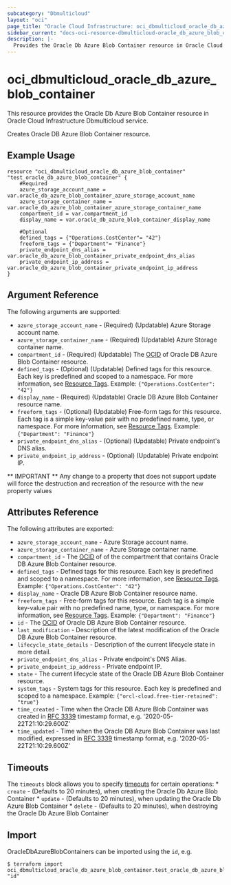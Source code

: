 ```yaml
---
subcategory: "Dbmulticloud"
layout: "oci"
page_title: "Oracle Cloud Infrastructure: oci_dbmulticloud_oracle_db_azure_blob_container"
sidebar_current: "docs-oci-resource-dbmulticloud-oracle_db_azure_blob_container"
description: |-
  Provides the Oracle Db Azure Blob Container resource in Oracle Cloud Infrastructure Dbmulticloud service
---
```


# oci_dbmulticloud_oracle_db_azure_blob_container
This resource provides the Oracle Db Azure Blob Container resource in Oracle Cloud Infrastructure Dbmulticloud service.

Creates Oracle DB Azure Blob Container resource.


## Example Usage

```hcl
resource "oci_dbmulticloud_oracle_db_azure_blob_container" "test_oracle_db_azure_blob_container" {
	#Required
	azure_storage_account_name = var.oracle_db_azure_blob_container_azure_storage_account_name
	azure_storage_container_name = var.oracle_db_azure_blob_container_azure_storage_container_name
	compartment_id = var.compartment_id
	display_name = var.oracle_db_azure_blob_container_display_name

	#Optional
	defined_tags = {"Operations.CostCenter"= "42"}
	freeform_tags = {"Department"= "Finance"}
	private_endpoint_dns_alias = var.oracle_db_azure_blob_container_private_endpoint_dns_alias
	private_endpoint_ip_address = var.oracle_db_azure_blob_container_private_endpoint_ip_address
}
```

## Argument Reference

The following arguments are supported:

* `azure_storage_account_name` - (Required) (Updatable) Azure Storage account name.
* `azure_storage_container_name` - (Required) (Updatable) Azure Storage container name.
* `compartment_id` - (Required) (Updatable) The [OCID](https://docs.cloud.oracle.com/iaas/Content/General/Concepts/identifiers.htm) of Oracle DB Azure Blob Container resource.
* `defined_tags` - (Optional) (Updatable) Defined tags for this resource. Each key is predefined and scoped to a namespace. For more information, see [Resource Tags](https://docs.cloud.oracle.com/iaas/Content/General/Concepts/resourcetags.htm).  Example: `{"Operations.CostCenter": "42"}` 
* `display_name` - (Required) (Updatable) Oracle DB Azure Blob Container resource name.
* `freeform_tags` - (Optional) (Updatable) Free-form tags for this resource. Each tag is a simple key-value pair with no predefined name, type, or namespace. For more information, see [Resource Tags](https://docs.cloud.oracle.com/iaas/Content/General/Concepts/resourcetags.htm).  Example: `{"Department": "Finance"}` 
* `private_endpoint_dns_alias` - (Optional) (Updatable) Private endpoint's DNS alias.
* `private_endpoint_ip_address` - (Optional) (Updatable) Private endpoint IP.


** IMPORTANT **
Any change to a property that does not support update will force the destruction and recreation of the resource with the new property values

## Attributes Reference

The following attributes are exported:

* `azure_storage_account_name` - Azure Storage account name.
* `azure_storage_container_name` - Azure Storage container name.
* `compartment_id` - The [OCID](https://docs.cloud.oracle.com/iaas/Content/General/Concepts/identifiers.htm) of of the compartment that contains Oracle DB Azure Blob Container resource.
* `defined_tags` - Defined tags for this resource. Each key is predefined and scoped to a namespace. For more information, see [Resource Tags](https://docs.cloud.oracle.com/iaas/Content/General/Concepts/resourcetags.htm).  Example: `{"Operations.CostCenter": "42"}` 
* `display_name` - Oracle DB Azure Blob Container resource name.
* `freeform_tags` - Free-form tags for this resource. Each tag is a simple key-value pair with no predefined name, type, or namespace. For more information, see [Resource Tags](https://docs.cloud.oracle.com/iaas/Content/General/Concepts/resourcetags.htm).  Example: `{"Department": "Finance"}` 
* `id` - The [OCID](https://docs.cloud.oracle.com/iaas/Content/General/Concepts/identifiers.htm) of Oracle DB Azure Blob Container resource.
* `last_modification` - Description of the latest modification of the Oracle DB Azure Blob Container resource.
* `lifecycle_state_details` - Description of the current lifecycle state in more detail.
* `private_endpoint_dns_alias` - Private endpoint's DNS Alias.
* `private_endpoint_ip_address` - Private endpoint IP.
* `state` - The current lifecycle state of the Oracle DB Azure Blob Container resource.
* `system_tags` - System tags for this resource. Each key is predefined and scoped to a namespace.  Example: `{"orcl-cloud.free-tier-retained": "true"}` 
* `time_created` - Time when the Oracle DB Azure Blob Container was created in [RFC 3339](https://tools.ietf.org/html/rfc3339) timestamp format, e.g. '2020-05-22T21:10:29.600Z' 
* `time_updated` - Time when the Oracle DB Azure Blob Container was last modified, expressed in [RFC 3339](https://tools.ietf.org/html/rfc3339) timestamp format, e.g. '2020-05-22T21:10:29.600Z' 

## Timeouts

The `timeouts` block allows you to specify [timeouts](https://registry.terraform.io/providers/oracle/oci/latest/docs/guides/changing_timeouts) for certain operations:
	* `create` - (Defaults to 20 minutes), when creating the Oracle Db Azure Blob Container
	* `update` - (Defaults to 20 minutes), when updating the Oracle Db Azure Blob Container
	* `delete` - (Defaults to 20 minutes), when destroying the Oracle Db Azure Blob Container


## Import

OracleDbAzureBlobContainers can be imported using the `id`, e.g.

```
$ terraform import oci_dbmulticloud_oracle_db_azure_blob_container.test_oracle_db_azure_blob_container "id"
```

